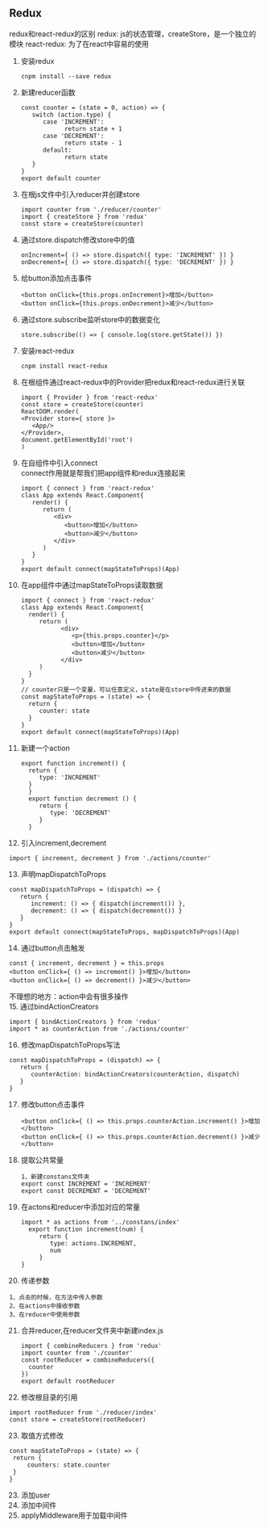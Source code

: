 ## Redux

redux和react-redux的区别
redux: js的状态管理，createStore，是一个独立的模块
react-redux: 为了在react中容易的使用

1. 安装redux
   ```
   cnpm install --save redux
   ```
2. 新建reducer函数
   ```
   const counter = (state = 0, action) => {
      switch (action.type) {
         case 'INCREMENT':
               return state + 1
         case 'DECREMENT':
               return state - 1
         default:
               return state
      }
   }
   export default counter
   ```
3. 在根js文件中引入reducer并创建store
   ```
   import counter from './reducer/counter'
   import { createStore } from 'redux'
   const store = createStore(counter)
   ```
4. 通过store.dispatch修改store中的值
   ```
   onIncrement={ () => store.dispatch({ type: 'INCREMENT' }) }
   onDecrement={ () => store.dispatch({ type: 'DECREMENT' }) }
   ```
5. 给button添加点击事件
   ```
   <button onClick={this.props.onIncrement}>增加</button>
   <button onClick={this.props.onDecrement}>减少</button>
   ```
6. 通过store.subscribe监听store中的数据变化
   ```
   store.subscribe(() => { console.log(store.getState()) })
   ```
7. 安装react-redux
   ```
   cnpm install react-redux
   ```
8. 在根组件通过react-redux中的Provider把redux和react-redux进行关联
   ```
   import { Provider } from 'react-redux'
   const store = createStore(counter)
   ReactDOM.render(
   <Provider store={ store }>
      <App/>
   </Provider>,
   document.getElementById('root')
   )
   ```
9. 在自组件中引入connect<br/>
   connect作用就是帮我们把app组件和redux连接起来
   ```
   import { connect } from 'react-redux'
   class App extends React.Component{
      render() {
         return (
            <div>
               <button>增加</button>
               <button>减少</button>
            </div>
         )
      }
   }
   export default connect(mapStateToProps)(App)
   ```
10. 在app组件中通过mapStateToProps读取数据
    ```
    import { connect } from 'react-redux'
    class App extends React.Component{
      render() {
         return (
               <div>
                  <p>{this.props.counter}</p>
                  <button>增加</button>
                  <button>减少</button>
               </div>
         )
      }
    }
    // counter只是一个变量，可以任意定义，state是在store中传进来的数据
    const mapStateToProps = (state) => {
      return {
         counter: state
      }
    }
    export default connect(mapStateToProps)(App)
    ``` 
11. 新建一个action
    ```
    export function increment() {
      return {
         type: 'INCREMENT'
      }
      }
      export function decrement () {
         return {
            type: 'DECREMENT'
         }
      }
    ```
12. 引入increment,decrement
   ```
   import { increment, decrement } from './actions/counter'
   ```
13. 声明mapDispatchToProps
   ```
   const mapDispatchToProps = (dispatch) => {
      return {
         increment: () => { dispatch(increment()) },
         decrement: () => { dispatch(decrement()) }
      }
   }
   export default connect(mapStateToProps, mapDispatchToProps)(App)
   ```
14. 通过button点击触发
   ```
   const { increment, decrement } = this.props
   <button onClick={ () => increment() }>增加</button>
   <button onClick={ () => decrement() }>减少</button>
   ```
不理想的地方：action中会有很多操作<br/>
15. 通过bindActionCreators
   ```
   import { bindActionCreators } from 'redux'
   import * as counterAction from './actions/counter'
   ```
16. 修改mapDispatchToProps写法
   ```
   const mapDispatchToProps = (dispatch) => {
      return {
         counterAction: bindActionCreators(counterAction, dispatch)
      }
   }
   ```
17. 修改button点击事件
    ```
    <button onClick={ () => this.props.counterAction.increment() }>增加</button>
    <button onClick={ () => this.props.counterAction.decrement() }>减少</button>
    ```
18. 提取公共常量
    ```
    1、新建constans文件夹
    export const INCREMENT = 'INCREMENT'
    export const DECREMENT = 'DECREMENT'
    ```
19. 在actons和reducer中添加对应的常量
    ```
    import * as actions from '../constans/index'
      export function increment(num) {
         return {
            type: actions.INCREMENT,
            num
         }
    }
    ```
20. 传递参数
   ```
   1、点击的时候，在方法中传入参数
   2、在actions中接收参数
   3、在reducer中使用参数
   ```
21. 合并reducer,在reducer文件夹中新建index.js
    ```
    import { combineReducers } from 'redux'
    import counter from './counter'
    const rootReducer = combineReducers({
      counter
    })
    export default rootReducer
    ```
22. 修改根目录的引用
   ```
   import rootReducer from './reducer/index'
   const store = createStore(rootReducer)
   ```
23. 取值方式修改
   ```
   const mapStateToProps = (state) => {
    return {
        counters: state.counter
    }
   }
   ```
23. 添加user
24. 添加中间件
25. applyMiddleware用于加载中间件